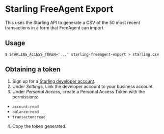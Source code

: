 # Starling FreeAgent Export

This uses the Starling API to generate a CSV of the 50 most recent transactions
in a form that FreeAgent can import.

## Usage

    $ STARLING_ACCESS_TOKEN='...' starling-freeagent-export > starling.csv

## Obtaining a token

1. Sign up for a [Starling developer account](https://developer.starlingbank.com).
2. Under *Settings*, Link the developer account to your business account.
3. Under *Personal Access*, create a Personal Access Token with the permissions:
  - `account:read`
  - `balance:read`
  - `transacton:read`
4. Copy the token generated.
